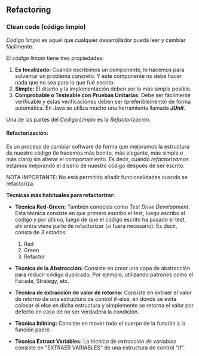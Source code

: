 ## Refactoring

### Clean code (código limpio)

_Código limpio_ es aquel que cualquier desarrollador pueda leer y cambiar fácilmente.

El _código limpio_ tiene tres propiedades:
1. **Es focalizado:** Cuando escribimos un componente, lo hacemos para solventar un problema concreto. Y este 
   componente no debe hacer nada que no sea para lo que fué escrito.
2. **Simple:** El diseño y la implementación deben ser lo más simple posible.
3. **Comprobable o Testeable con Pruebas Unitarias:** Debe ser fácilmente verificable y estas verificaciones deben 
   ser (preferiblemente) de forma automática. En Java se utiliza mucho una herramienta llamada _**JUnit**_.

Una de las partes del _Código Limpio_ es la _Refactorización_.

#### Refactorización:

Es un proceso de cambiar software de forma que mejoramos la estructura de nuestro código (lo hacemos más bonito, más 
elegante, más simple o más claro) sin alterar el comportamiento. Es decir, cuando _refactorizamos_ estamos mejorando 
el diseño de nuestro código después de ser escrito.

NOTA IMPORTANTE: No está permitido añadir funcionalidades cuando se refactoriza.

**Técnicas más habituales para refactorizar:**

- **Técnica Red-Green:**
También conocida como _Test Drive Development_. Esta técnica consiste en que primero escribo el test, luego escribo 
  el código y por último, luego de que el código escrito ha pasado el test, ahí entra viene parte de refactorizar (si 
  fuera necesario). Es decir, consta de 3 estados:
  1. Red
  2. Green
  3. Refactor

- **Técnica de la Abstracción:**
Consiste en crear una capa de abstracción para reducir código duplicado. Por ejemplo, utilizando patrones como el 
  Facade, Strategy, etc.

- **Técnica de extracción de valor de retorno:**
Consiste en extraer el valor de retorno de una estructura de control if-else, en donde se evita colocar el else en 
  dicha estructura y simplemente se retorna el valor por defecto en caso de no ser verdadera la condición.

- **Técnica Inlining:**
Consiste en mover todo el cuerpo de la función a la función padre.

- **Técnica Extract Variables:**
La _técnica de extracción de variables_ consiste en "EXTRAER VARIABLES" de una estructura de control "if".
